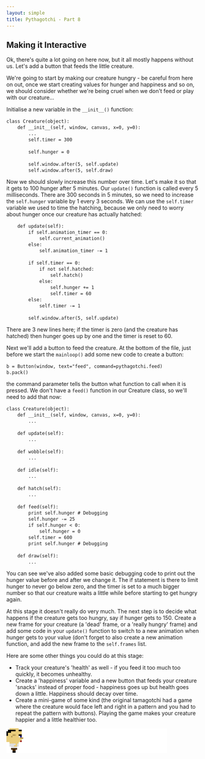 ```yaml
---
layout: simple
title: Pythagotchi - Part 8
---
```


## Making it Interactive

Ok, there's quite a lot going on here now, but it all mostly happens without us. Let's add a button that feeds the little creature.

We're going to start by making our creature hungry - be careful from here on out, once we start creating values for hunger and happiness and so on, we should consider whether we're being cruel when we don't feed or play with our creature...

Initialise a new variable in the `__init__()` function:

```
class Creature(object):
    def __init__(self, window, canvas, x=0, y=0):
        ...
        self.timer = 300
        
        self.hunger = 0
        
        self.window.after(5, self.update)
        self.window.after(5, self.draw)
```

Now we should slowly increase this number over time. Let's make it so that it gets to 100 hunger after 5 minutes. Our `update()` function is called every 5 milliseconds. There are 300 seconds in 5 minutes, so we need to increase the `self.hunger` variable by 1 every 3 seconds. We can use the `self.timer` variable we used to time the hatching, because we only need to worry about hunger once our creature has actually hatched:

```
    def update(self):
        if self.animation_timer == 0:
            self.current_animation()
        else:
            self.animation_timer -= 1
            
        if self.timer == 0:
            if not self.hatched:
                self.hatch()
            else:
                self.hunger += 1
                self.timer = 60
        else:
            self.timer -= 1
            
        self.window.after(5, self.update)
```

There are 3 new lines here; if the timer is zero (and the creature has hatched) then hunger goes up by one and the timer is reset to 60.

Next we'll add a button to feed the creature. At the bottom of the file, just before we start the `mainloop()` add some new code to create a button:

```
b = Button(window, text="feed", command=pythagotchi.feed)
b.pack()
```

the command parameter tells the button what function to call when it is pressed. We don't have a `feed()` function in our Creature class, so we'll need to add that now:

```
class Creature(object):
    def __init__(self, window, canvas, x=0, y=0):
        ...
        
    def update(self):
        ...
        
    def wobble(self):
        ...
            
    def idle(self):
        ...
            
    def hatch(self):
        ...
        
    def feed(self):
        print self.hunger # Debugging
        self.hunger -= 25
        if self.hunger < 0:
            self.hunger = 0
        self.timer = 600
        print self.hunger # Debugging
        
    def draw(self):
        ...
```

You can see we've also added some basic debugging code to print out the hunger value before and after we change it. The if statement is there to limit hunger to never go below zero, and the timer is set to a much bigger number so that our creature waits a little while before starting to get hungry again.

At this stage it doesn't really do very much. The next step is to decide what happens if the creature gets too hungry, say if hunger gets to 150. Create a new frame for your creature (a 'dead' frame, or a 'really hungry' frame) and add some code in your `update()` function to switch to a new animation when hunger gets to your value (don't forget to also create a new animation function, and add the new frame to the `self.frames` list.

Here are some other things you could do at this stage:

* Track your creature's 'health' as well - if you feed it too much too quickly, it becomes unhealthy.
* Create a 'happiness' variable and a new button that feeds your creature 'snacks' instead of proper food - happiness goes up but health goes down a little. Happiness should decay over time.
* Create a mini-game of some kind (the original tamagotchi had a game where the creature would face left and right in a pattern and you had to repeat the pattern with buttons). Playing the game makes your creature happier and a little healthier too.

![Running Man](resources/running-man.gif)